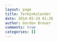 ```yaml
---
layout: page
title: Terminkalender
date: 2014-05-24 01:26
author: Gordon Breuer
comments: true
categories: []
---
```


